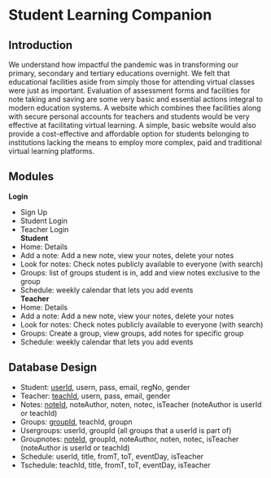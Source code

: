 # Student Learning Companion
## Introduction
We understand how impactful the pandemic was in transforming our primary, secondary and tertiary educations overnight. We felt that educational facilities aside from simply those for attending virtual classes were just as important. Evaluation of assessment forms and facilities for note taking and saving are some very basic and essential actions integral to modern education systems. A website which combines thee facilities along with secure personal accounts for teachers and students would be very effective at facilitating virtual learning. A simple, basic website would also provide a cost-effective and affordable option for students belonging to institutions lacking the means to employ more complex, paid and traditional virtual learning platforms.

## Modules
<b>Login</b>
- Sign Up
- Student Login
- Teacher Login
<br><b>Student</b>
- Home: Details
- Add a note: Add a new note, view your notes, delete your notes
- Look for notes: Check notes publicly available to everyone (with search)
- Groups: list of groups student is in, add and view notes exclusive to the group
- Schedule: weekly calendar that lets you add events
<br><b>Teacher</b>
- Home: Details
- Add a note: Add a new note, view your notes, delete your notes
- Look for notes: Check notes publicly available to everyone (with search)
- Groups: Create a group, view groups, add notes for specific group
- Schedule: weekly calendar that lets you add events

## Database Design
- Student: <u>userId</u>, usern, pass, email, regNo, gender
- Teacher: <u>teachId</u>, usern, pass, email, gender
- Notes: <u>noteId</u>, noteAuthor, noten, notec, isTeacher (noteAuthor is userId or teachId)
- Groups: <u>groupId</u>, teachId, groupn
- Usergroups: userId, groupId (all groups that a userId is part of)
- Groupnotes: <u>noteId</u>, groupId, noteAuthor, noten, notec, isTeacher (noteAuthor is userId or teachId)
- Schedule: userId, title, fromT, toT, eventDay, isTeacher
- Tschedule: teachId, title, fromT, toT, eventDay, isTeacher
